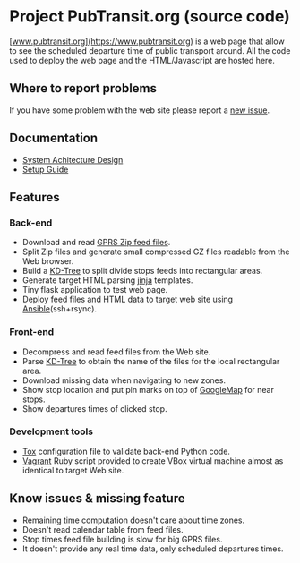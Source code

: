 # Project PubTransit.org (source code)

[www.pubtransit.org](https://www.pubtransit.org) is a web page that allow to
see the scheduled departure time of public transport around.
All the code used to deploy the web page and the HTML/Javascript are hosted
here.

## Where to report problems

If you have some problem with the web site please report a [new issue](https://github.com/pubtransit/transit/issues/new).

## Documentation
- [System Achitecture Design](doc/architecture.md)
- [Setup Guide](doc/setup.md)

## Features

### Back-end
- Download and read [GPRS Zip feed files](https://en.wikipedia.org/wiki/General_Transit_Feed_Specification).
- Split Zip files and generate small compressed GZ files readable from the Web
  browser.
- Build a [KD-Tree](https://en.wikipedia.org/wiki/K-d_tree) to split divide
  stops feeds into rectangular areas.
- Generate target HTML parsing [jinja](http://jinja.pocoo.org/) templates.
- Tiny flask application to test web page.
- Deploy feed files and HTML data to target web site using
  [Ansible](https://www.ansible.com/)(ssh+rsync).

### Front-end
- Decompress and read feed files from the Web site.
- Parse [KD-Tree](https://en.wikipedia.org/wiki/K-d_tree) to obtain the name of
  the files for the local rectangular area.
- Download missing data when navigating to new zones.
- Show stop location and put pin marks on top of
  [GoogleMap](https://developers.google.com/maps/) for near stops.
- Show departures times of clicked stop.

### Development tools
- [Tox](https://tox.readthedocs.io/en/latest/) configuration file to validate
  back-end Python code.
- [Vagrant](https://www.vagrantup.com/) Ruby script provided to create VBox
  virtual machine almost as identical to target Web site.

## Know issues & missing feature
- Remaining time computation doesn't care about time zones.
- Doesn't read calendar table from feed files.
- Stop times feed file building is slow for big GPRS files.
- It doesn't provide any real time data, only scheduled departures times.
